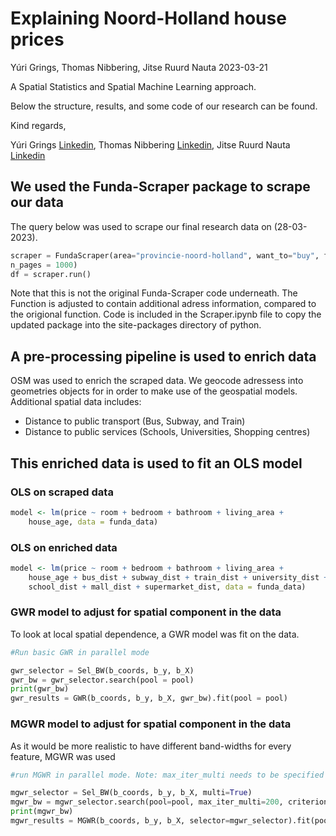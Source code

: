 Explaining Noord-Holland house prices
================
Yúri Grings, Thomas Nibbering, Jitse Ruurd Nauta
2023-03-21

A Spatial Statistics and Spatial Machine Learning approach.

Below the structure, results, and some code of our research can be
found.

Kind regards,

Yúri Grings [Linkedin](https://www.linkedin.com/in/yurigrings/), Thomas
Nibbering [Linkedin](https://www.linkedin.com/in/thomas-nibbering/),
Jitse Ruurd Nauta
[Linkedin](https://www.linkedin.com/in/jitseruurdnauta/)

## We used the Funda-Scraper package to scrape our data

The query below was used to scrape our final research data on
(28-03-2023).

``` python
scraper = FundaScraper(area="provincie-noord-holland", want_to="buy", find_past=False,\
n_pages = 1000)
df = scraper.run()
```

Note that this is not the original Funda-Scraper code underneath. The
Function is adjusted to contain additional adress information, compared
to the origional function. Code is included in the Scraper.ipynb file to
copy the updated package into the site-packages directory of python.

## A pre-processing pipeline is used to enrich data

OSM was used to enrich the scraped data. We geocode adressess into
geometries objects for in order to make use of the geospatial models.
Additional spatial data includes:

- Distance to public transport (Bus, Subway, and Train)
- Distance to public services (Schools, Universities, Shopping centres)

## This enriched data is used to fit an OLS model

### OLS on scraped data

``` r
model <- lm(price ~ room + bedroom + bathroom + living_area +
    house_age, data = funda_data)
```

### OLS on enriched data

``` r
model <- lm(price ~ room + bedroom + bathroom + living_area +
    house_age + bus_dist + subway_dist + train_dist + university_dist +
    school_dist + mall_dist + supermarket_dist, data = funda_data)
```

### GWR model to adjust for spatial component in the data

To look at local spatial dependence, a GWR model was fit on the data.

``` python
#Run basic GWR in parallel mode

gwr_selector = Sel_BW(b_coords, b_y, b_X)
gwr_bw = gwr_selector.search(pool = pool)
print(gwr_bw)
gwr_results = GWR(b_coords, b_y, b_X, gwr_bw).fit(pool = pool)
```

### MGWR model to adjust for spatial component in the data

As it would be more realistic to have different band-widths for every
feature, MGWR was used

``` python
#run MGWR in parallel mode. Note: max_iter_multi needs to be specified

mgwr_selector = Sel_BW(b_coords, b_y, b_X, multi=True)
mgwr_bw = mgwr_selector.search(pool=pool, max_iter_multi=200, criterion = "AICc") 
print(mgwr_bw)
mgwr_results = MGWR(b_coords, b_y, b_X, selector=mgwr_selector).fit(pool=pool)
```
